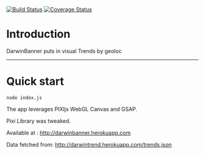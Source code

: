 [![Build Status](https://magnum.travis-ci.com/DarwinEcosystem/spacetime.svg?token=MXsSTiXdKzkyDeycmEsD&branch=master)](https://magnum.travis-ci.com/DarwinEcosystem/spacetime) [![Coverage Status](https://coveralls.io/repos/DarwinEcosystem/spacetime/badge.svg?branch=master&t=Mfs5li)](https://coveralls.io/r/DarwinEcosystem/spacetime?branch=master)

# Introduction

DarwinBanner puts in visual Trends by geoloc

<hr>

# Quick start

    node index.js

The app leverages PIXIjs WebGL Canvas and GSAP.

Pixi Library was tweaked.

Available at : http://darwinbanner.herokuapp.com


Data fetched from: http://darwintrend.herokuapp.com/trends.json
